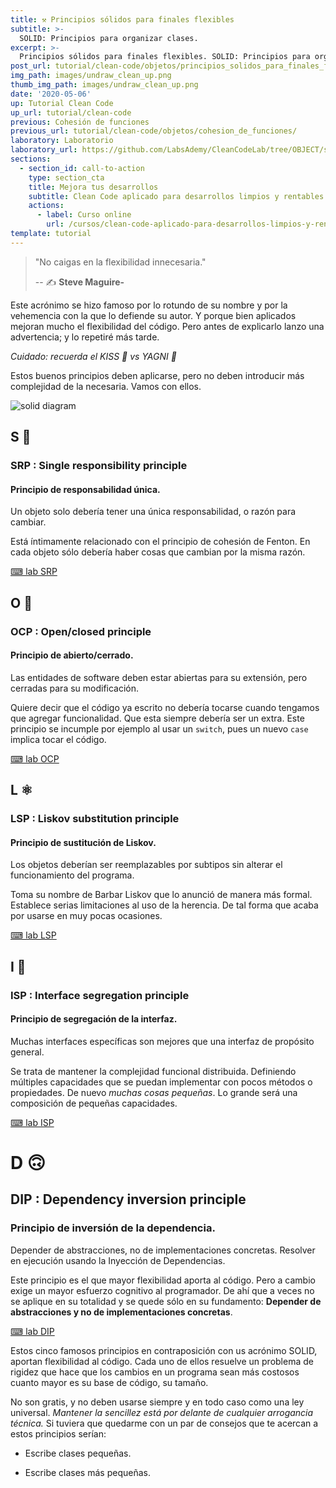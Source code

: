 ```yaml
---
title: ⚒️ Principios sólidos para finales flexibles
subtitle: >-
  SOLID: Principios para organizar clases.
excerpt: >-
  Principios sólidos para finales flexibles. SOLID: Principios para organizar clases.
post_url: tutorial/clean-code/objetos/principios_solidos_para_finales_flexibles/
img_path: images/undraw_clean_up.png
thumb_img_path: images/undraw_clean_up.png
date: '2020-05-06'
up: Tutorial Clean Code
up_url: tutorial/clean-code
previous: Cohesión de funciones
previous_url: tutorial/clean-code/objetos/cohesion_de_funciones/
laboratory: Laboratorio
laboratory_url: https://github.com/LabsAdemy/CleanCodeLab/tree/OBJECT/src/examples/
sections:
  - section_id: call-to-action
    type: section_cta
    title: Mejora tus desarrollos
    subtitle: Clean Code aplicado para desarrollos limpios y rentables.
    actions:
      - label: Curso online
        url: /cursos/clean-code-aplicado-para-desarrollos-limpios-y-rentables/
template: tutorial
---
```


> "No caigas en la flexibilidad innecesaria."
>
> -- ✍️ **Steve Maguire-**

Este acrónimo se hizo famoso por lo rotundo de su nombre y por la vehemencia con la que lo defiende su autor. Y porque bien aplicados mejoran mucho el flexibilidad del código. Pero antes de explicarlo lanzo una advertencia; y lo repetiré más tarde.

_Cuidado: recuerda el KISS 💋 vs YAGNI 🚫_

Estos buenos principios deben aplicarse, pero no deben introducir más complejidad de la necesaria. Vamos con ellos.

![solid diagram](/images/solid.jpg)

## S 🦄

### SRP : Single responsibility principle

#### Principio de responsabilidad única.

Un objeto solo debería tener una única responsabilidad, o razón para cambiar.

Está íntimamente relacionado con el principio de cohesión de Fenton. En cada objeto sólo debería haber cosas que cambian por la misma razón.

[⌨ lab SRP](https://github.com/LabsAdemy/CleanCodeLab/tree/OBJECT/src/examples/1-S_rp)

## O 🔐

### OCP : Open/closed principle

#### Principio de abierto/cerrado.

Las entidades de software deben estar abiertas para su extensión, pero cerradas para su modificación.

Quiere decir que el código ya escrito no debería tocarse cuando tengamos que agregar funcionalidad. Que esta siempre debería ser un extra. Este principio se incumple por ejemplo al usar un `switch`, pues un nuevo `case` implica tocar el código.

[⌨ lab OCP](https://github.com/LabsAdemy/CleanCodeLab/tree/OBJECT/src/examples/2-O_cp)

## L ⚛️

### LSP : Liskov substitution principle

#### Principio de sustitución de Liskov.

Los objetos deberían ser reemplazables por subtipos sin alterar el funcionamiento del programa.

Toma su nombre de Barbar Liskov que lo anunció de manera más formal. Establece serias limitaciones al uso de la herencia. De tal forma que acaba por usarse en muy pocas ocasiones.

[⌨ lab LSP](https://github.com/LabsAdemy/CleanCodeLab/tree/OBJECT/src/examples/3-L_sp)

## I 🤹

### ISP : Interface segregation principle

#### Principio de segregación de la interfaz.

Muchas interfaces específicas son mejores que una interfaz de propósito general.​

Se trata de mantener la complejidad funcional distribuida. Definiendo múltiples capacidades que se puedan implementar con pocos métodos o propiedades. De nuevo _muchas cosas pequeñas_. Lo grande será una composición de pequeñas capacidades.

[⌨ lab ISP](https://github.com/LabsAdemy/CleanCodeLab/tree/OBJECT/src/examples/4-I_sp)

# D 🙃

## DIP : Dependency inversion principle

### Principio de inversión de la dependencia.

Depender de abstracciones, no de implementaciones concretas. Resolver en ejecución usando la Inyección de Dependencias.

Este principio es el que mayor flexibilidad aporta al código. Pero a cambio exige un mayor esfuerzo cognitivo al programador. De ahí que a veces no se aplique en su totalidad y se quede sólo en su fundamento: **Depender de abstracciones y no de implementaciones concretas**.

[⌨ lab DIP](https://github.com/LabsAdemy/CleanCodeLab/tree/OBJECT/src/examples/5-D_ip)

Estos cinco famosos principios en contraposición con us acrónimo SOLID, aportan flexibilidad al código. Cada uno de ellos resuelve un problema de rigidez que hace que los cambios en un programa sean más costosos cuanto mayor es su base de código, su tamaño.

No son gratis, y no deben usarse siempre y en todo caso como una ley universal. _Mantener la sencillez está por delante de cualquier arrogancia técnica._ Si tuviera que quedarme con un par de consejos que te acercan a estos principios serían:

- Escribe clases pequeñas.

- Escribe clases más pequeñas.
